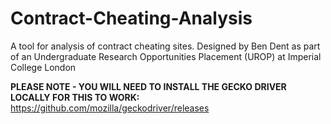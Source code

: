 # Contract-Cheating-Analysis
A tool for analysis of contract cheating sites. Designed by Ben Dent as part of an Undergraduate Research Opportunities Placement (UROP) at Imperial College London

**PLEASE NOTE - YOU WILL NEED TO INSTALL THE GECKO DRIVER LOCALLY FOR THIS TO WORK:**
https://github.com/mozilla/geckodriver/releases